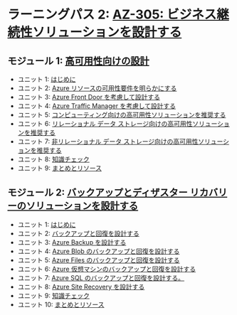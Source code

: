 # ラーニングパス 2: [AZ-305: ビジネス継続性ソリューションを設計する](https://docs.microsoft.com/ja-jp/learn/paths/design-business-continuity-solutions/)
## モジュール 1: [高可用性向けの設計](https://docs.microsoft.com/ja-jp/learn/modules/design-for-high-availability/)
- ユニット 1: [はじめに](https://docs.microsoft.com/ja-jp/learn/modules/design-for-high-availability/1-introduction)
- ユニット 2: [Azure リソースの可用性要件を明らかにする](https://docs.microsoft.com/ja-jp/learn/modules/design-for-high-availability/2-identify-availability-requirements-of-azure-resources)
- ユニット 3: [Azure Front Door を考慮して設計する](https://docs.microsoft.com/ja-jp/learn/modules/design-for-high-availability/3-azure-front-door)
- ユニット 4: [Azure Traffic Manager を考慮して設計する](https://docs.microsoft.com/ja-jp/learn/modules/design-for-high-availability/4-azure-traffic-manager)
- ユニット 5: [コンピューティング向けの高可用性ソリューションを推奨する](https://docs.microsoft.com/ja-jp/learn/modules/design-for-high-availability/5-recommend-solution-for-compute)
- ユニット 6: [リレーショナル データ ストレージ向けの高可用性ソリューションを推奨する](https://docs.microsoft.com/ja-jp/learn/modules/design-for-high-availability/6-recommend-solution-for-relational-data-storage)
- ユニット 7: [非リレーショナル データ ストレージ向けの高可用性ソリューションを推奨する](https://docs.microsoft.com/ja-jp/learn/modules/design-for-high-availability/7-recommend-solution-for-non-relational-data-storage)
- ユニット 8: [知識チェック](https://docs.microsoft.com/ja-jp/learn/modules/design-for-high-availability/8-knowledge-check)
- ユニット 9: [まとめとリソース](https://docs.microsoft.com/ja-jp/learn/modules/design-for-high-availability/9-summary-resources)
## モジュール 2: [バックアップとディザスター リカバリーのソリューションを設計する](https://docs.microsoft.com/ja-jp/learn/modules/design-solution-for-backup-disaster-recovery/)
- ユニット 1: [はじめに](https://docs.microsoft.com/ja-jp/learn/modules/design-solution-for-backup-disaster-recovery/1-introduction)
- ユニット 2: [バックアップと回復を設計する](https://docs.microsoft.com/ja-jp/learn/modules/design-solution-for-backup-disaster-recovery/2-design-recovery)
- ユニット 3: [Azure Backup を設計する](https://docs.microsoft.com/ja-jp/learn/modules/design-solution-for-backup-disaster-recovery/3-design-for-azure-backup)
- ユニット 4: [Azure Blob のバックアップと回復を設計する](https://docs.microsoft.com/ja-jp/learn/modules/design-solution-for-backup-disaster-recovery/4-design-for-azure-blob-backup-recovery)
- ユニット 5: [Azure Files のバックアップと回復を設計する](https://docs.microsoft.com/ja-jp/learn/modules/design-solution-for-backup-disaster-recovery/5-design-for-azure-files-backup-recovery)
- ユニット 6: [Azure 仮想マシンのバックアップと回復を設計する](https://docs.microsoft.com/ja-jp/learn/modules/design-solution-for-backup-disaster-recovery/6-design-for-azure-virtual-machine-backup-recovery)
- ユニット 7: [Azure SQL のバックアップと回復を設計する。](https://docs.microsoft.com/ja-jp/learn/modules/design-solution-for-backup-disaster-recovery/7-design-for-azure-sql-backup-recovery)
- ユニット 8: [Azure Site Recovery を設計する](https://docs.microsoft.com/ja-jp/learn/modules/design-solution-for-backup-disaster-recovery/8-design-for-azure-site-recovery)
- ユニット 9: [知識チェック](https://docs.microsoft.com/ja-jp/learn/modules/design-solution-for-backup-disaster-recovery/9-knowledge-check)
- ユニット 10: [まとめとリソース](https://docs.microsoft.com/ja-jp/learn/modules/design-solution-for-backup-disaster-recovery/10-summary-resources)
